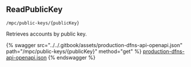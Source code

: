 
## ReadPublicKey
`/mpc/public-keys/{publicKey}`

Retrieves accounts by public key.

{% swagger src="../../.gitbook/assets/production-dfns-api-openapi.json" path="/mpc/public-keys/{publicKey}" method="get" %}
[production-dfns-api-openapi.json](../../.gitbook/assets/production-dfns-api-openapi.json)
{% endswagger %}
